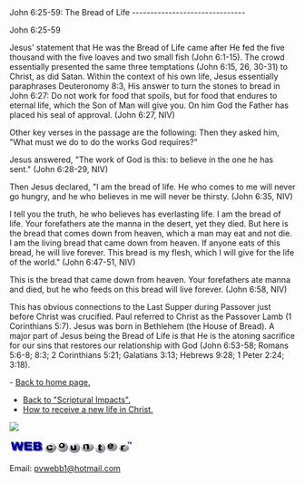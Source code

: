  <head> <title>(PVW) John 6:25-59: The Bread of Life</title> <meta content="IE=9" http-equiv="X-UA-Compatible"></meta> <link href="css/page_style.css" rel="stylesheet" type="text/css"></link> </head><body><div class="page_style"> John 6:25-59: The Bread of Life
-------------------------------

 John 6:25-59 <div class="p">Jesus' statement that He was the Bread of Life came after He fed the five thousand with the five loaves and two small fish (John 6:1-15). The crowd essentially presented the same three temptations (John 6:15, 26, 30-31) to Christ, as did Satan. Within the context of his own life, Jesus essentially paraphrases Deuteronomy 8:3, His answer to turn the stones to bread in John 6:27: Do not work for food that spoils, but for food that endures to eternal life, which the Son of Man will give you. On him God the Father has placed his seal of approval. (John 6:27, NIV)

 </div><div class="p">Other key verses in the passage are the following: Then they asked him, "What must we do to do the works God requires?"  
  
 Jesus answered, "The work of God is this: to believe in the one he has sent." (John 6:28-29, NIV)

Then Jesus declared, "I am the bread of life. He who comes to me will never go hungry, and he who believes in me will never be thirsty. (John 6:35, NIV)

I tell you the truth, he who believes has everlasting life. I am the bread of life. Your forefathers ate the manna in the desert, yet they died. But here is the bread that comes down from heaven, which a man may eat and not die. I am the living bread that came down from heaven. If anyone eats of this bread, he will live forever. This bread is my flesh, which I will give for the life of the world." (John 6:47-51, NIV)

This is the bread that came down from heaven. Your forefathers ate manna and died, but he who feeds on this bread will live forever. (John 6:58, NIV)

 This has obvious connections to the Last Supper during Passover just before Christ was crucified. Paul referred to Christ as the Passover Lamb (1 Corinthians 5:7). Jesus was born in Bethlehem (the House of Bread). A major part of Jesus being the Bread of Life is that He is the atoning sacrifice for our sins that restores our relationship with God (John 6:53-58; Romans 5:6-8; 8:3; 2 Corinthians 5:21; Galatians 3:13; Hebrews 9:28; 1 Peter 2:24; 3:18).</div>  </div>- [Back to home page.](noframesindex.html)
- [Back to "Scriptural Impacts".](impacts.html)
- [How to receive a new life in Christ.](gospel.html)
 
![](http://counter.digits.com/wc/-d/4/pvwebb)

[![digits](images/wc-03.gif)](http://www.digits.com/)

Email: [pvwebb1@hotmail.com](mailto:pvwebb1@hotmail.com)

 